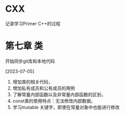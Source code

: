 # CXX
记录学习Primer C++的过程

# 第七章 类

开始同步git库和本地代码

[2023-07-05] 
1. 增加类的相关代码，
2. 增加私有成员和公有成员的用例
3. 了解常量内部函数以及非常量内部函数的区别，
4. const类的使用特点：无法修改内部数据。
5. 学习mutable 关键字，即使在常量对象中也能进行修改
